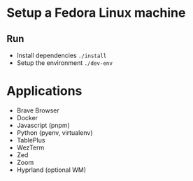 # Setup a Fedora Linux machine

## Run

- Install dependencies `./install`
- Setup the environment `./dev-env`

# Applications

- Brave Browser
- Docker
- Javascript (pnpm)
- Python (pyenv, virtualenv)
- TablePlus
- WezTerm
- Zed
- Zoom
- Hyprland (optional WM)
